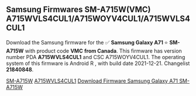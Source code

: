 <h2>Samsung Firmwares SM-A715W(VMC) A715WVLS4CUL1/A715WOYV4CUL1/A715WVLS4CUL1</h2>
Download the Samsung firmware for the ✅ <strong>Samsung Galaxy A71 </strong> ⭐ <strong>SM-A715W</strong> with product code <strong>VMC</strong> <strong> from Canada</strong>. This firmware has version number PDA <strong>A715WVLS4CUL1</strong> and CSC A715WOYV4CUL1. The operating system of this firmware is Android R , with build date 2021-12-21. Changelist <strong>21840848</strong>.

[SM-A715W](https://samfirm.shop/samsung/model/SM-A715W)
[A715WVLS4CUL1](https://samfirm.shop/samsung/pda/A715WVLS4CUL1)
[Download Firmware Samsung Galaxy A71 SM-A715W](https://samfirm.shop/samsung/firmware/483772)
